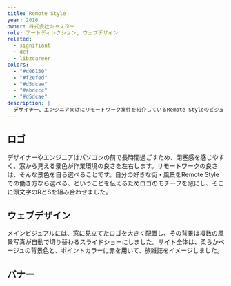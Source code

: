 ```yaml
---
title: Remote Style
year: 2016
owner: 株式会社キャスター
role: アートディレクション, ウェブデザイン
related:
  - signifiant
  - dcf
  - libzcareer
colors:
  - "#d06150"
  - "#f2efed"
  - "#d5dcae"
  - "#abdccc"
  - "#d5dcae"
description: |
  デザイナー、エンジニア向けにリモートワーク案件を紹介しているRemote Styleのビジュアル・アイデンティティとウェブサイトの制作を行いました。窓をモチーフにしたロゴには「自分の好きな環境で働こう」というメッセージを込め、サイト全体は旅雑誌のような佇まいを目指しました。
---
```


## ロゴ

デザイナーやエンジニアはパソコンの前で長時間過ごすため、閉塞感を感じやすく、窓から見える景色が作業環境の良さを左右します。リモートワークの良さは、そんな景色を自ら選べることです。自分の好きな街・風景をRemote Styleでの働き方なら選べる、ということを伝えるためロゴのモチーフを窓にし、そこに頭文字のRとSを組み合わせました。

<work-media name="concept.jpg" alt="Remote Style コンセプト" />

<work-media name="logo.png" alt="Remote Style ロゴ" />

## ウェブデザイン

メインビジュアルには、窓に見立てたロゴを大きく配置し、その背景は複数の風景写真が自動で切り替わるスライドショーにしました。サイト全体は、柔らかベージュの背景色と、ポイントカラーに赤を用いて、旅雑誌をイメージしました。

<work-media name="mainvisual.jpg" alt="Remote Style メインビジュアル" />
<work-media name="desktop.jpg" alt="Remote Style デスクトップデザイン" />
<work-media name="mobile.jpg" alt="Remote Style モバイルデザイン" />

## バナー

<work-media name="banner_facebook.jpg" alt="Remote Style Facebook用広告" />
